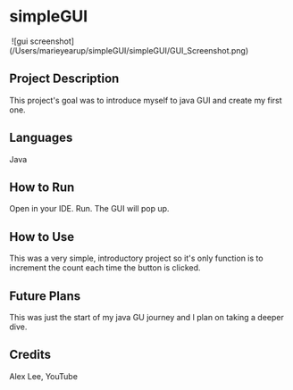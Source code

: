 # simpleGUI

<img> ![gui screenshot] (/Users/marieyearup/simpleGUI/simpleGUI/GUI_Screenshot.png) </img>

## Project Description
This project's goal was to introduce myself to java GUI and create my first one. 

## Languages
Java

## How to Run
Open in your IDE. Run. The GUI will pop up.

## How to Use
This was a very simple, introductory project so it's only function is to increment the count each time the button is clicked.

## Future Plans
This was just the start of my java GU journey and I plan on taking a deeper dive.

## Credits
Alex Lee, YouTube